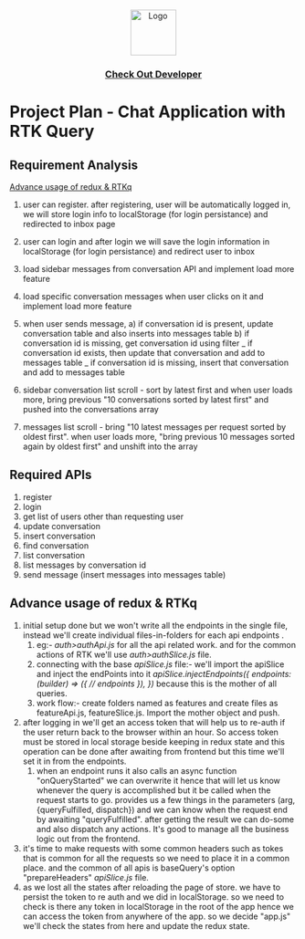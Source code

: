 <!-- PROJECT LOGO -->
<br />
<p align="center">
    <img src="https://avatars.githubusercontent.com/u/83539433?v=4" alt="Logo" width="80" height="80" />
    <h3 align="center"><a href="https://nishadchowdhury.vercel.app/">Check Out Developer</a></h3>
</p>

# Project Plan - Chat Application with RTK Query

## Requirement Analysis

[Advance usage of redux & RTKq](#-advance-rtkq)

1. user can register. after registering, user will be automatically logged in, we will store login info to localStorage (for login persistance) and redirected to inbox page

2. user can login and after login we will save the login information in localStorage (for login persistance) and redirect user to inbox

3. load sidebar messages from conversation API and implement load more feature

4. load specific conversation messages when user clicks on it and implement load more feature

5. when user sends message,
   a) if conversation id is present, update conversation table and also inserts into messages table
   b) if conversation id is missing, get conversation id using filter
   _ if conversation id exists, then update that conversation and add to messages table
   _ if conversation id is missing, insert that conversation and add to messages table

6. sidebar conversation list scroll - sort by latest first and when user loads more, bring previous "10 conversations sorted by latest first" and pushed into the conversations array

7. messages list scroll - bring "10 latest messages per request sorted by oldest first". when user loads more, "bring previous 10 messages sorted again by oldest first" and unshift into the array

## Required APIs

1. register
2. login
3. get list of users other than requesting user
4. update conversation
5. insert conversation
6. find conversation
7. list conversation
8. list messages by conversation id
9. send message (insert messages into messages table)

## Advance usage of redux & RTKq

1.  initial setup done but we won't write all the endpoints in the single file, instead we'll create individual files-in-folders for
    each api endpoints .
    1. eg:- _auth>authApi.js_ for all the api related work. and for the common actions of RTK we'll use _auth>authSlice.js_ file.
    2. connecting with the base _apiSlice.js_ file:- we'll import the apiSlice and inject the endPoints into it _apiSlice.injectEndpoints({ endpoints: (builder) => ({ // endpoints }), })_ because this is the mother of all queries.
    3. work flow:- create folders named as features and create files as featureApi.js, featureSlice.js. Import the mother object and push.
2.  after logging in we'll get an access token that will help us to re-auth if the user return back to the browser within an hour.
    So access token must be stored in local storage beside keeping in redux state and this operation can be done after awaiting from frontend but this time we'll set it in from the endpoints.
    1. when an endpoint runs it also calls an async function "onQueryStarted" we can overwrite it hence that will let us know whenever the query is accomplished but it be called when the request starts to go. provides us a few things in the parameters (arg, {queryFulfilled, dispatch}) and we can know when the request end by awaiting "queryFulfilled". after getting the result we can do-some and also dispatch any actions. It's good to manage all the business logic out from the frontend.
3.  it's time to make requests with some common headers such as tokes that is common for all the requests so we need to place
    it in a common place. and the common of all apis is baseQuery's option "prepareHeaders" _apiSlice.js_ file.
4.  as we lost all the states after reloading the page of store. we have to persist the token to re auth and we did in localStorage.
    so we need to check is there any token in localStorage in the root of the app hence we can access the token from anywhere of the app. so we decide "app.js" we'll check the states from here and update the redux state.

